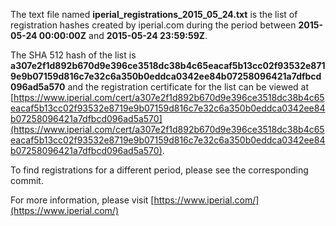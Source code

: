 The text file named **iperial_registrations_2015_05_24.txt** is the list of registration hashes created by iperial.com during the period between **2015-05-24 00:00:00Z** and **2015-05-24 23:59:59Z**.

The SHA 512 hash of the list is **a307e2f1d892b670d9e396ce3518dc38b4c65eacaf5b13cc02f93532e8719e9b07159d816c7e32c6a350b0eddca0342ee84b07258096421a7dfbcd096ad5a570** and the registration certificate for the list can be viewed at [https://www.iperial.com/cert/a307e2f1d892b670d9e396ce3518dc38b4c65eacaf5b13cc02f93532e8719e9b07159d816c7e32c6a350b0eddca0342ee84b07258096421a7dfbcd096ad5a570](https://www.iperial.com/cert/a307e2f1d892b670d9e396ce3518dc38b4c65eacaf5b13cc02f93532e8719e9b07159d816c7e32c6a350b0eddca0342ee84b07258096421a7dfbcd096ad5a570).

To find registrations for a different period, please see the corresponding commit.

For more information, please visit [https://www.iperial.com/](https://www.iperial.com/)
